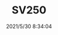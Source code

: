 ﻿---
layout: post 
title: SV250
tags: SV
categories: housing-terminal
overview: 
series: 
part_number: 0508-1
thumb_img: 
small_img: static/202105/508-20210530.jpg
date: 2021/5/30 8:34:04
---



